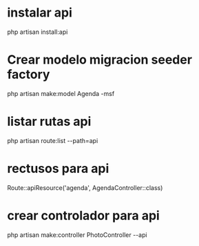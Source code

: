 # instalar api 
php artisan install:api

# Crear modelo migracion seeder factory
php artisan make:model Agenda -msf

# listar rutas api
php artisan route:list --path=api

# rectusos para api

Route::apiResource('agenda', AgendaController::class)

# crear controlador para api

php artisan make:controller PhotoController --api